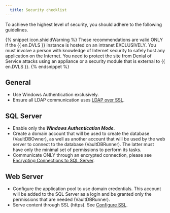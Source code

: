 ```yaml
---
  title: Security checklist
---
```

To achieve the highest level of security, you should adhere to the following guidelines.  

{% snippet icon.shieldWarning %} 
These recommendations are valid ONLY if the {{ en.DVLS }} instance is hosted on an intranet EXCLUSIVELY. You must involve a person with knowledge of Internet security to safely host any application on the Internet. You need to protect the site from Denial of Service attacks using an appliance or a security module that is external to {{ en.DVLS }}. 
{% endsnippet %}
 
## General 

* Use Windows Authentication exclusively. 
* Ensure all LDAP communication uses [LDAP over SSL](/server/getting-started/security-checklist/ldap-over-ssl/). 

## SQL Server 

* Enable only the ***Windows Authentication Mode***. 
* Create a domain account that will be used to create the database (VaultDBOwner), as well as another account that will be used by the web server to connect to the database (VaultDBRunner). The latter must have only the minimal set of permissions to perform its tasks. 
* Communicate ONLY through an encrypted connection, please see [Encrypting Connections to SQL Server](/server/getting-started/security-checklist/encrypting-connections-sql-server/). 

## Web Server 

* Configure the application pool to use domain credentials. This account will be added to the SQL Server as a login and be granted only the permissions that are needed (VaultDBRunner). 
* Serve content through SSL (https). See [Configure SSL](/kb/devolutions-server/how-to-articles/configure-ssl/). 

